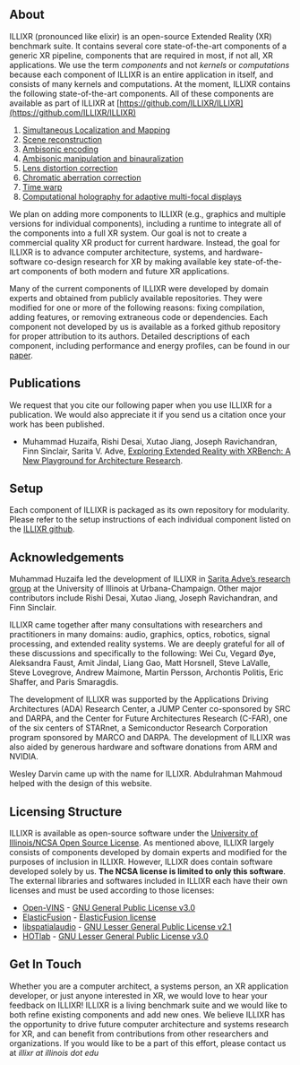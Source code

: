 ## About

ILLIXR (pronounced like elixir) is an open-source Extended Reality (XR) benchmark suite. It contains several core state-of-the-art components of a generic XR pipeline, components that are required in most, if not all, XR applications. We use the term _components_ and not _kernels_ or _computations_ because each component of ILLIXR is an entire application in itself, and consists of many kernels and computations. At the moment, ILLIXR contains the following state-of-the-art components. All of these components are available as part of ILLIXR at [https://github.com/ILLIXR/ILLIXR](https://github.com/ILLIXR/ILLIXR)

1. [Simultaneous Localization and Mapping](https://github.com/ILLIXR/open_vins)
2. [Scene reconstruction](https://github.com/ILLIXR/ElasticFusion)
3. [Ambisonic encoding](https://github.com/ILLIXR/audio_pipeline)
4. [Ambisonic manipulation and binauralization](https://github.com/ILLIXR/audio_pipeline)
5. [Lens distortion correction](https://github.com/ILLIXR/visual_postprocessing)
6. [Chromatic aberration correction](https://github.com/ILLIXR/visual_postprocessing)
7. [Time warp](https://github.com/https://github.com/ILLIXR/visual_postprocessing)
8. [Computational holography for adaptive multi-focal displays](https://github.com/ILLIXR/HOTlab)

We plan on adding more components to ILLIXR (e.g., graphics and multiple versions for individual components), including a runtime to integrate all of the components into a full XR system. Our goal is not to create a commercial quality XR product for current hardware. Instead, the goal for ILLIXR is to advance computer architecture, systems, and hardware-software co-design research for XR by making available key state-of-the-art components of both modern and future XR applications. 

Many of the current components of ILLIXR were developed by domain experts and obtained from publicly available repositories. They were modified for one or more of the following reasons: fixing compilation, adding features, or removing extraneous code or dependencies. Each component not developed by us is available as a forked github repository for proper attribution to its authors. Detailed descriptions of each component, including performance and energy profiles, can be found in our [paper](http://rsim.cs.illinois.edu/Pubs/illixr.pdf).

## Publications

We request that you cite our following paper when you use ILLIXR for a publication. We would also appreciate it if you send us a citation once your work has been published.

- Muhammad Huzaifa, Rishi Desai, Xutao Jiang, Joseph Ravichandran, Finn Sinclair, Sarita V. Adve, [Exploring Extended Reality with XRBench: A New Playground for Architecture Research](http://rsim.cs.illinois.edu/Pubs/illixr.pdf).


## Setup

Each component of ILLIXR is packaged as its own repository for modularity. Please refer to the setup instructions of each individual component listed on the [ILLIXR github](https://github.com/ILLIXR/ILLIXR).

## Acknowledgements

Muhammad Huzaifa led the development of ILLIXR in [Sarita Adve’s research group](http://rsim.cs.illinois.edu/) at the University of Illinois at Urbana-Champaign. Other major contributors include Rishi Desai, Xutao Jiang, Joseph Ravichandran, and Finn Sinclair.

ILLIXR came together after many consultations with researchers and practitioners in many domains: audio, graphics, optics, robotics, signal processing, and extended reality systems. We are deeply grateful for all of these discussions and specifically to the following: Wei Cu, Vegard &#216;ye, Aleksandra Faust, Amit Jindal, Liang Gao, Matt Horsnell, Steve LaValle, Steve Lovegrove, Andrew Maimone, Martin Persson, Archontis Politis, Eric Shaffer, and Paris Smaragdis.

The development of ILLIXR was supported by the Applications Driving Architectures (ADA) Research Center, a JUMP Center co-sponsored by SRC and DARPA, and the Center for Future Architectures Research (C-FAR), one of the six centers of STARnet, a Semiconductor Research Corporation program sponsored by MARCO and DARPA. The development of ILLIXR was also aided by generous hardware and software donations from ARM and NVIDIA.

Wesley Darvin came up with the name for ILLIXR. Abdulrahman Mahmoud helped with the design of this website.


## Licensing Structure

ILLIXR is available as open-source software under the [University of Illinois/NCSA Open Source License](https://github.com/ILLIXR/illixr.github.io/blob/master/LICENSE). As mentioned above, ILLIXR largely consists of components developed by domain experts and modified for the purposes of inclusion in ILLIXR. However, ILLIXR does contain software developed solely by us. **The NCSA license is limited to only this software**. The external libraries and softwares included in ILLIXR each have their own licenses and must be used according to those licenses:

- [Open-VINS](https://github.com/rpng/open_vins) - [GNU General Public License v3.0](https://www.gnu.org/licenses/gpl-3.0.html)
- [ElasticFusion](https://github.com/mp3guy/ElasticFusion) - [ElasticFusion license](https://github.com/mp3guy/ElasticFusion/blob/master/LICENSE.txt)
- [libspatialaudio](https://github.com/videolabs/libspatialaudio) - [GNU Lesser General Public License v2.1](https://www.gnu.org/licenses/old-licenses/lgpl-2.1.html)
- [HOTlab](https://github.com/MartinPersson/HOTlab) - [GNU Lesser General Public License v3.0](https://www.gnu.org/licenses/lgpl-3.0.html)


## Get In Touch

Whether you are a computer architect, a systems person, an XR application developer, or just anyone interested in XR, we would love to hear your feedback on ILLIXR! ILLIXR is a living benchmark suite and we would like to both refine existing components and add new ones. We believe ILLIXR has the opportunity to drive future computer architecture and systems research for XR, and can benefit from contributions from other researchers and organizations. If you would like to be a part of this effort, please contact us at _illixr at illinois dot edu_
